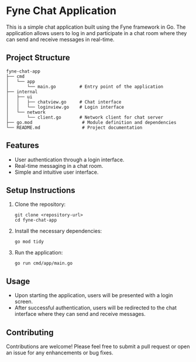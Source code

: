 # Fyne Chat Application

This is a simple chat application built using the Fyne framework in Go. The application allows users to log in and participate in a chat room where they can send and receive messages in real-time.

## Project Structure

```
fyne-chat-app
├── cmd
│   └── app
│       └── main.go         # Entry point of the application
├── internal
│   ├── ui
│   │   ├── chatview.go     # Chat interface
│   │   └── loginview.go    # Login interface
│   └── network
│       └── client.go       # Network client for chat server
├── go.mod                   # Module definition and dependencies
└── README.md                # Project documentation
```

## Features

- User authentication through a login interface.
- Real-time messaging in a chat room.
- Simple and intuitive user interface.

## Setup Instructions

1. Clone the repository:
   ```
   git clone <repository-url>
   cd fyne-chat-app
   ```

2. Install the necessary dependencies:
   ```
   go mod tidy
   ```

3. Run the application:
   ```
   go run cmd/app/main.go
   ```

## Usage

- Upon starting the application, users will be presented with a login screen.
- After successful authentication, users will be redirected to the chat interface where they can send and receive messages.

## Contributing

Contributions are welcome! Please feel free to submit a pull request or open an issue for any enhancements or bug fixes.